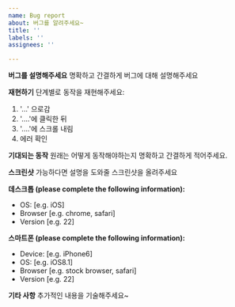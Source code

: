 ```yaml
---
name: Bug report
about: 버그를 알려주세요~
title: ''
labels: ''
assignees: ''

---
```


**버그를 설명해주세요**
명확하고 간결하게 버그에 대해 설명해주세요

**재현하기**
단계별로 동작을 재현해주세요:
1. '...' 으로감
2. '....'에 클릭한 뒤
3. '....'에 스크롤 내림
4. 에러 확인

**기대되는 동작**
원래는 어떻게 동작해야하는지 명확하고 간결하게 적어주세요.

**스크린샷**
가능하다면 설명을 도와줄 스크린샷을 올려주세요

**데스크톱 (please complete the following information):**
 - OS: [e.g. iOS]
 - Browser [e.g. chrome, safari]
 - Version [e.g. 22]

**스마트폰 (please complete the following information):**
 - Device: [e.g. iPhone6]
 - OS: [e.g. iOS8.1]
 - Browser [e.g. stock browser, safari]
 - Version [e.g. 22]

**기타 사항**
추가적인 내용을 기술해주세요~
